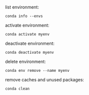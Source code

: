 list environment:
```
conda info --envs
```

activate environment:
```
conda activate myenv
```

deactivate environment:
```
conda deactivate myenv
```

delete environment:
```
conda env remove --name myenv
```

remove caches and unused packages:
```
conda clean
```
